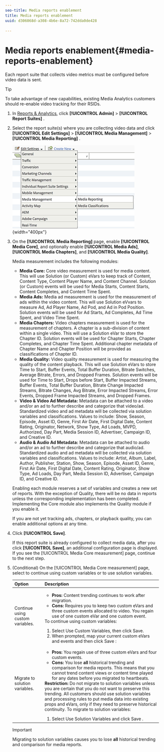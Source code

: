 ```yaml
---
seo-title: Media reports enablement
title: Media reports enablement
uuid: d306068d-a308-4b6e-8a72-742dda0de428

---
```


# Media reports enablement{#media-reports-enablement}

Each report suite that collects video metrics must be configured before video data is sent.

>[!TIP]
>
>To take advantage of new capabilities, existing Media Analytics customers should re-enable video tracking for their RSIDs.

1. In [Reports & Analytics](https://my.omniture.com/login/), click  **[!UICONTROL Admin]** > **[!UICONTROL Report Suites]** . 

1. Select the report suite(s) where you are collecting video data and click  **[!UICONTROL Edit Settings]** > **[!UICONTROL Media Management]** > **[!UICONTROL Media Reporting]** .

   ![](assets/media-reporting.png){width="400px"}

1. On the **[!UICONTROL Media Reporting]** page, enable **[!UICONTROL Media Core]**, and optionally enable **[!UICONTROL Media Ads]**, **[!UICONTROL Media Chapters]**, and **[!UICONTROL Media Quality]**.

   Media measurement includes the following modules:

    * **Media Core:** Core video measurement is used for media content. This will use Solution (or Custom) eVars to keep track of Content, Content Type, Content Player Name, and Content Channel. Solution (or Custom) events will be used for Media Starts, Content Starts, Content Completes, and Content Time Spent. 
    * **Media Ads:** Media ad measurement is used for the measurement of ads within the video content. This will use Solution eVvars to measure Ad, Ad Player Name, Ad Pod, and Ad in Pod Position. Solution events will be used for Ad Starts, Ad Completes, Ad Time Spent, and Video Time Spent. 
    * **Media Chapters:** Video chapters measurement is used for the measurement of chapters. A chapter is a sub-division of content within a single video. This will use a Solution eVar to store the Chapter ID. Solution events will be used for Chapter Starts, Chapter Completes, and Chapter Time Spent. Additional chapter metadata of Chapter Name and Chapter Position will be provided as classifications of Chapter ID. 
    * **Media Quality:** Video quality measurement is used for measuring the quality of the content playback. This will use Solution eVars to store Time to Start, Buffer Events, Total Buffer Duration, Bitrate Switches, Average Bitrate, Errors, and Dropped Frames. Solution events will be used for Time to Start, Drops before Start, Buffer Impacted Streams, Buffer Events, Total Buffer Duration, Bitrate Change Impacted Streams, Bitrate Changes, Avg Bitrate, Error Impacted Streams, Error Events, Dropped Frame Impacted Streams, and Dropped Frames. 
    * **Video & Video Ad Metadata:** Metadata can be attached to a video and/or an ad to further describe and categorize that video/ad. Standardized video and ad metadata will be collected via solution variables and classifications. Values to include: Show, Season, Episode, Asset ID, Genre, First Air Date, First Digital Date, Content Rating, Originator, Network, Show Type, Ad Loads, MVPD, Authorized, Day Part, Media Session ID, Advertiser, Campaign ID, and Creative ID. 
    * **Audio & Audio Ad Metadata:** Metadata can be attached to audio and/or an ad to further describe and categorize that audio/ad. Standardized audio and ad metadata will be collected via solution variables and classifications. Values to include: Artist, Album, Label, Author, Publisher, Station, Show, Season, Episode, Asset ID, Genre, First Air Date, First Digital Date, Content Rating, Originator, Show Type, Ad Loads, Day Part, Media Session ID, Advertiser, Campaign ID, and Creative ID.

   Enabling each module reserves a set of variables and creates a new set of reports. With the exception of Quality, there will be no data in reports unless the corresponding implementation has been completed. Implementing the Core module also implements the Quality module if you enable it.

   If you are not yet tracking ads, chapters, or playback quality, you can enable additional options at any time. 

1. Click **[!UICONTROL Save]**.

   If this report suite is already configured to collect media data, after you click **[!UICONTROL Save]**, an additional configuration page is displayed. If you see the [!UICONTROL Media Core measurement] page, continue to the next step. 

1. (Conditional) On the [!UICONTROL Media Core measurement] page, select to continue using custom variables or to use solution variables. 

   | Option | Description |
   | --- | --- |
   | Continue using custom variables.  | <ul> <li> **Pros:** Content trending continues to work after migration.  </li> <li> **Cons:** Requires you to keep two custom eVars and three custom events allocated to video. You regain use of one custom eVar and one custom event.  </li> </ul> To continue using custom variables: <ol> <li>Select Use Custom Variables, then click Save.  </li> <li>When prompted, map your current custom eVars and events and then click Save : </li> </ol> |
   | Migrate to solution variables.  | <ul> <li> **Pros:** You regain use of three custom eVars and four custom events.  </li> <li> **Cons:** You lose **all** historical trending and comparison for media reports. This means that you cannot trend content views or content time played for any dates before you migrated to heartbeats.  </li> </ul> **Restriction:**  Do not migrate to solution variables unless you are certain that you do not want to preserve this trending.  All customers should use solution variables and processing rules to put media data into existing props and eVars, only if they need to preserve historical continuity.  To migrate to solution variables: <ol> <li>Select Use Solution Variables and click Save .  </li> </ol> | 
   
   >[!IMPORTANT] 
   >Migrating to solution variables causes you to lose **all** historical trending and comparison for media reports.  
